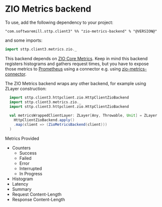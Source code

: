 # ZIO Metrics backend

To use, add the following dependency to your project:

```
"com.softwaremill.sttp.client3" %% "zio-metrics-backend" % "@VERSION@"
```

and some imports:

```scala mdoc
import sttp.client3.metrics.zio._
```

This backend depends on [ZIO Core Metrics](https://zio.dev/guides/tutorials/monitor-a-zio-application-using-zio-built-in-metric-system#adding-dependencies-to-the-project). Keep in mind this backend registers histograms and gathers request times, but you have to expose those metrics to [Prometheus](https://prometheus.io/) using a connector e.g. using [zio-metrics-connector](https://zio.dev/guides/tutorials/monitor-a-zio-application-using-zio-built-in-metric-system#adding-dependencies-to-the-project).

The ZIO Metrics backend wraps any other backend, for example using ZLayer construction:

```scala mdoc:compile-only
  import sttp.client3.httpclient.zio.HttpClientZioBackend
  import sttp.client3.metrics.zio._
  import sttp.client3.httpclient.zio.HttpClientZioBackend
  
  val metricsWrappedClientLayer: ZLayer[Any, Throwable, Unit] = ZLayer.fromZIO(
    HttpClientZioBackend.apply()
    .map(client => (ZioMetricsBackend(client)))
  )
```

Metrics Provided

* Counters
  * Success
  * Failed
  * Error
  * Interrupted
  * In Progress
* Histogram
 * Latency
* Summary
 * Request Content-Length
 * Response Content-Length
